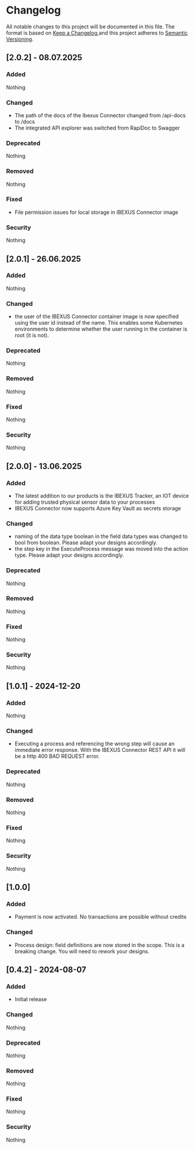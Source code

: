 # Changelog

All notable changes to this project will be documented in this file. The format is based on [Keep a Changelog](https://keepachangelog.com/en/1.1.0/),and this project adheres to [Semantic Versioning](https://semver.org/spec/v2.0.0.html).

## [2.0.2] - 08.07.2025

### Added

Nothing

### Changed

- The path of the docs of the Ibexus Connector changed from /api-docs to /docs
- The integrated API explorer was switched from RapiDoc to Swagger

### Deprecated

Nothing

### Removed

Nothing

### Fixed

- File permission issues for local storage in IBEXUS Connector image

### Security

Nothing

## [2.0.1] - 26.06.2025

### Added

Nothing

### Changed

- the user of the IBEXUS Connector container image is now specified using the user id instead of the name. This enables some Kubernetes environments to determine whether the user running in the container is root (it is not).

### Deprecated

Nothing

### Removed

Nothing

### Fixed

Nothing

### Security

Nothing

## [2.0.0] - 13.06.2025

### Added

- The latest addition to our products is the IBEXUS Tracker, an IOT device for adding trusted physical sensor data to your processes
- IBEXUS Connector now supports Azure Key Vault as secrets storage

### Changed

- naming of the data type boolean in the field data types was changed to bool from boolean. Please adapt your designs accordingly.
- the step key in the ExecuteProcess message was moved into the action type. Please adapt your designs accordingly.

### Deprecated

Nothing

### Removed

Nothing

### Fixed

Nothing

### Security

Nothing

## [1.0.1] - 2024-12-20

### Added

Nothing

### Changed

- Executing a process and referencing the wrong step will cause an immediate error response. With the IBEXUS Connector REST API it will be a http 400 BAD REQUEST error.

### Deprecated

Nothing

### Removed

Nothing

### Fixed

Nothing

### Security

Nothing

## [1.0.0]

### Added

- Payment is now activated. No transactions are possible without credits

### Changed

- Process design: field definitions are now stored in the scope. This is a breaking change. You will need to rework your designs.

## [0.4.2] - 2024-08-07

### Added

- Initial release

### Changed

Nothing

### Deprecated

Nothing

### Removed

Nothing

### Fixed

Nothing

### Security

Nothing
